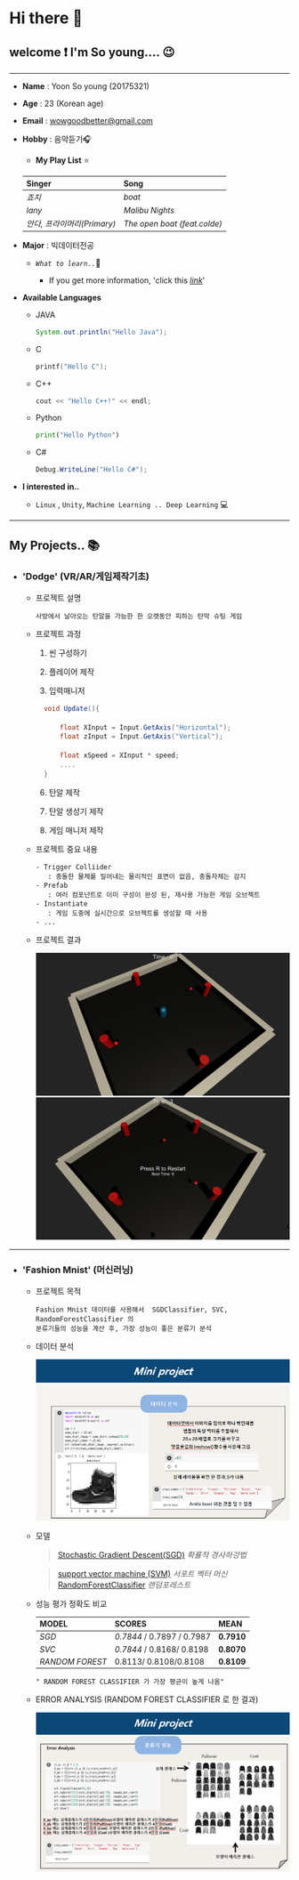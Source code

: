 # Hi there :blue_heart:

## welcome :exclamation: I'm So young.... :wink:

---
- __Name__ : Yoon So young (20175321)
- __Age__ : 23 (Korean age)
- __Email__ : wowgoodbetter@gmail.com
- __Hobby__ : 음악듣기:headphones:

    - **My Play List** :star:


    | Singer | Song |
    | -------------| --------|
    | _죠지_ | _boat_ |
    | _lany_ | _Malibu Nights_|
    | _안다, 프라이머리(Primary)_ | _The open boat (feat.colde)_|

- __Major__ : 빅데이터전공 
  - _`What to learn..`_:thought_balloon:

    - If you get more information, 'click this  <u>[_link_](https://www.hallym.ac.kr/hallym_univ/sub01/cP14/sCP11.html)</u>'

- __Available Languages__
   - JAVA

     ```java
     System.out.println("Hello Java");
     ```
   - C

     ```c
     printf("Hello C");
     ```

  - C++

     ```c++
     cout << "Hello C++!" << endl; 
     ```

  - Python

     ```python
     print("Hello Python")
     ``` 
  - C#

     ```cs
     Debug.WriteLine("Hello C#");
     ```

- __I interested in..__
   - `Linux` , `Unity`,  `Machine Learning .. Deep Learning` :computer:





---

## My Projects.. :books:

- ### __'Dodge'__ (VR/AR/게임제작기초)

   - 프로젝트 설명

     ```
     사방에서 날아오는 탄알을 가능한 한 오랫동안 피하는 탄막 슈팅 게임
     ```
  - 프로젝트 과정
     1. 씬 구성하기
     3. 플레이어 제작
    
     5. 입력매니저
      ```cs
        void Update(){

            float XInput = Input.GetAxis("Horizontal");
            float zInput = Input.GetAxis("Vertical");

            float xSpeed = XInput * speed;
            ....
        }
    ```
     6. 탄알 제작

     5. 탄알 생성기 제작
     6. 게임 매니저 제작

  - 프로젝트 중요 내용
    ```
    - Trigger Colliider 
       : 충돌한 물체를 밀어내는 물리적인 표면이 없음, 충돌자체는 감지
    - Prefab
       : 여러 컴포넌트로 이미 구성이 완성 된, 재사용 가능한 게임 오브젝트
    - Instantiate
       : 게임 도중에 실시간으로 오브젝트를 생성할 때 사용
    - ...
  - 프로젝트 결과  

    ![dodge1](dodge1.png)
    ![dodge2](dodge2.png)

---

- ### __'Fashion Mnist'__ (머신러닝)
  - 프로젝트 목적
     ```
     Fashion Mnist 데이터를 사용해서  SGDClassifier, SVC, RandomForestClassifier 의
    분류기들의 성능을 계산 후, 가장 성능이 좋은 분류기 분석
    ```

  - 데이터 분석 

     ![data_anayl](data.png)

  - 모델

    > [Stochastic Gradient Descent(SGD)](https://go-hard.tistory.com/11
)
   _확률적 경사하강법_

    > [support vector machine (SVM)](https://m.blog.naver.com/PostView.nhn?blogId=slykid&logNo=221630584607&proxyReferer=https:%2F%2Fwww.google.com%2F
)
        _서포트 벡터 머신_
    > [RandomForestClassifier](https://eunsukimme.github.io/ml/2019/11/26/Random-Forest/) _랜덤포레스트_
    
 
  - 성능 평가 정확도 비교
  

    | MODEL | SCORES | MEAN    |
    | -------------| --------|--------|
    | _SGD_ | _0.7844_ / 0.7897 / 0.7987  | __0.7910__
    | _SVC_ | _0.7844_ / 0.8168/ 0.8198 |__0.8070__
    | _RANDOM FOREST_ |0.8113/ 0.8108/0.8108|__0.8109__



    `" RANDOM FOREST CLASSIFIER 가 가장 평균이 높게 나옴"` 


  - ERROR ANALYSIS (RANDOM FOREST CLASSIFIER 로 한 결과)
  

     ![random_anal](anal.png)

